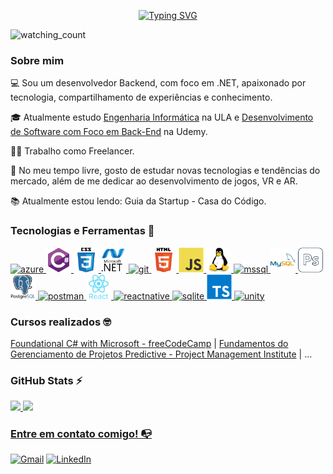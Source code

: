<p align="center">
<a href="https://git.io/typing-svg"><img src="https://readme-typing-svg.demolab.com?font=Georgia&weight=800&pause=1000&size=33&color=042D5E&width=370&height=100&lines=Olá+%2C+me chamo+Leocaldio Carlos+%F0%9F%91%8B" alt="Typing SVG" /></a>
</p>
<p align="left"> 
<img src="https://komarev.com/ghpvc/?username=LeocaldioDev&color=brightgreen" alt="watching_count" />
 </p>

### Sobre mim

💻 Sou um desenvolvedor Backend, com foco em .NET, apaixonado por tecnologia, compartilhamento de experiências e conhecimento.

🎓 Atualmente estudo <a href="https://ula.co.ao/curso/licenciatura-em-engenharia-de-informatica" target="_blank" rel="noreferrer">Engenharia Informática</a> na ULA e <a href="https://www.udemy.com/course/net-core-curso-orientado-para-mercado-de-trabalho/?couponCode=LETSLEARNNOW" target="_blank" rel="noreferrer">Desenvolvimento de Software com Foco em Back-End</a> na Udemy.

👩‍💻 Trabalho como Freelancer.

🔎 No meu tempo livre, gosto de estudar novas tecnologias e tendências do mercado, além de me dedicar ao desenvolvimento de jogos, VR e AR.

📚 Atualmente estou lendo: Guia da Startup - Casa do Código.

### Tecnologias e Ferramentas 🔧

<p align="left">
  <a href="https://azure.microsoft.com/en-in/" target="_blank" rel="noreferrer"> <img src="https://www.vectorlogo.zone/logos/microsoft_azure/microsoft_azure-icon.svg" alt="azure" width="40" height="40"/> </a>
  <a href="https://www.w3schools.com/cs/" target="_blank" rel="noreferrer"> <img src="https://raw.githubusercontent.com/devicons/devicon/master/icons/csharp/csharp-original.svg" alt="csharp" width="40" height="40"/> </a>
  <a href="https://www.w3schools.com/css/" target="_blank" rel="noreferrer"> <img src="https://raw.githubusercontent.com/devicons/devicon/master/icons/css3/css3-original-wordmark.svg" alt="css3" width="40" height="40"/> </a>
  <a href="https://dotnet.microsoft.com/" target="_blank" rel="noreferrer"> <img src="https://raw.githubusercontent.com/devicons/devicon/master/icons/dot-net/dot-net-original-wordmark.svg" alt="dotnet" width="40" height="40"/> </a>
  <a href="https://git-scm.com/" target="_blank" rel="noreferrer"> <img src="https://www.vectorlogo.zone/logos/git-scm/git-scm-icon.svg" alt="git" width="40" height="40"/> </a>
  <a href="https://www.w3.org/html/" target="_blank" rel="noreferrer"> <img src="https://raw.githubusercontent.com/devicons/devicon/master/icons/html5/html5-original-wordmark.svg" alt="html5" width="40" height="40"/> </a>
  <a href="https://developer.mozilla.org/en-US/docs/Web/JavaScript" target="_blank" rel="noreferrer"> <img src="https://raw.githubusercontent.com/devicons/devicon/master/icons/javascript/javascript-original.svg" alt="javascript" width="40" height="40"/> </a>
  <a href="https://www.linux.org/" target="_blank" rel="noreferrer"> <img src="https://raw.githubusercontent.com/devicons/devicon/master/icons/linux/linux-original.svg" alt="linux" width="40" height="40"/> </a>
  <a href="https://www.microsoft.com/en-us/sql-server" target="_blank" rel="noreferrer"> <img src="https://www.svgrepo.com/show/303229/microsoft-sql-server-logo.svg" alt="mssql" width="40" height="40"/> </a>
  <a href="https://www.mysql.com/" target="_blank" rel="noreferrer"> <img src="https://raw.githubusercontent.com/devicons/devicon/master/icons/mysql/mysql-original-wordmark.svg" alt="mysql" width="40" height="40"/> </a>
  <a href="https://www.photoshop.com/en" target="_blank" rel="noreferrer"> <img src="https://raw.githubusercontent.com/devicons/devicon/master/icons/photoshop/photoshop-line.svg" alt="photoshop" width="40" height="40"/> </a>
  <a href="https://www.postgresql.org" target="_blank" rel="noreferrer"> <img src="https://raw.githubusercontent.com/devicons/devicon/master/icons/postgresql/postgresql-original-wordmark.svg" alt="postgresql" width="40" height="40"/> </a>
  <a href="https://postman.com" target="_blank" rel="noreferrer"> <img src="https://www.vectorlogo.zone/logos/getpostman/getpostman-icon.svg" alt="postman" width="40" height="40"/> </a>
  <a href="https://reactjs.org/" target="_blank" rel="noreferrer"> <img src="https://raw.githubusercontent.com/devicons/devicon/master/icons/react/react-original-wordmark.svg" alt="react" width="40" height="40"/> </a>
  <a href="https://reactnative.dev/" target="_blank" rel="noreferrer"> <img src="https://reactnative.dev/img/header_logo.svg" alt="reactnative" width="40" height="40"/> </a>
  <a href="https://www.sqlite.org/" target="_blank" rel="noreferrer"> <img src="https://www.vectorlogo.zone/logos/sqlite/sqlite-icon.svg" alt="sqlite" width="40" height="40"/> </a>
  <a href="https://www.typescriptlang.org/" target="_blank" rel="noreferrer"> <img src="https://raw.githubusercontent.com/devicons/devicon/master/icons/typescript/typescript-original.svg" alt="typescript" width="40" height="40"/> </a>
  <a href="https://unity.com/" target="_blank" rel="noreferrer"> <img src="https://www.vectorlogo.zone/logos/unity3d/unity3d-icon.svg" alt="unity" width="40" height="40"/> </a>
</p>

### Cursos realizados 🤓

<a href="https://www.freecodecamp.org/portuguese/certification/fcca86c98f7-f663-4cee-ae46-2535ebf5add11/foundational-c-sharp-with-microsoft" target="_blank" rel="noreferrer">Foundational C# with Microsoft - freeCodeCamp</a> |
<a href="https://www.credly.com/badges/68c78278-c9c4-4468-9559-72b772322e6f/linked_in_profile" target="_blank" rel="noreferrer">Fundamentos do Gerenciamento de Projetos Predictive - Project Management Institute</a> |
...

### GitHub Stats ⚡

<div>
<a href="https://github.com/LeocaldioDev">
<img height="180em" src="https://github-readme-stats.vercel.app/api/top-langs/?username=LeocaldioDev&layout=compact&langs_count=7&theme=dracula"/>
<img height="180em" src="https://github-readme-stats.vercel.app/api?username=LeocaldioDev&show_icons=true&theme=dracula&include_all_commits=true&count_private=true"/>
</div>

### Entre em contato comigo! 📭

<div>
  <a href="mailto:leocaldiocarloss@gmail.com"><img src="https://img.shields.io/badge/gmail-%23EA4335.svg?style=plastic&logo=gmail&logoColor=white" alt="Gmail"/></a>
  <a href="https://www.linkedin.com/in/leocaldio-carlos-9a197b255"><img src="https://img.shields.io/badge/linkedin-%230A66C2.svg?style=plastic&logo=linkedin&logoColor=white" alt="LinkedIn"/></a>
</div>
